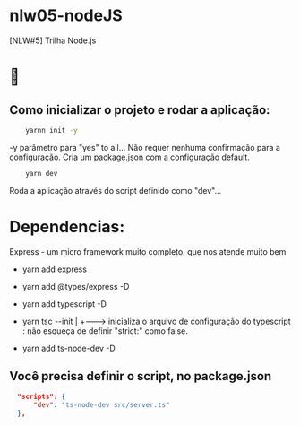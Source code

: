 # nlw05-nodeJS

[NLW#5] Trilha Node.js

# 🚀

## Como inicializar o projeto e rodar a aplicação:

```cmd
	yarnn init -y
```

-y parâmetro para "yes" to all...
Não requer nenhuma confirmação para a configuração. Cria um package.json com a configuração default.

```cmd
	yarn dev
```

Roda a aplicação através do script definido como "dev"...

# Dependencias:

Express - um micro framework muito completo, que nos atende muito bem

- yarn add express

- yarn add @types/express -D

- yarn add typescript -D

- yarn tsc --init
  |
  +---> inicializa o arquivo de configuração do typescript
  : não esqueça de definir "strict:" como false.

- yarn add ts-node-dev -D

## Você precisa definir o script, no package.json

```json
  "scripts": {
      "dev": "ts-node-dev src/server.ts"
  },
```
